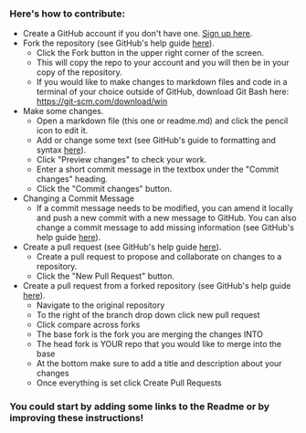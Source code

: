 ### Here's how to contribute:
* Create a GitHub account if you don't have one. <a href="https://github.com/signup">Sign up here</a>.
* Fork the repository (see GitHub's help guide <a href="https://help.github.com/articles/fork-a-repo/">here</a>).
  * Click the Fork button in the upper right corner of the screen.
  * This will copy the repo to your account and you will then be in your copy of the repository.
  * If you would like to make changes to markdown files and code in a terminal of your choice outside of GitHub, download Git Bash here: https://git-scm.com/download/win
* Make some changes.
  * Open a markdown file (this one or readme.md) and click the pencil icon to edit it.
  * Add or change some text (see GitHub's guide to formatting and syntax <a href="https://docs.github.com/en/get-started/writing-on-github/getting-started-with-writing-and-formatting-on-github/basic-writing-and-formatting-syntax">here</a>).
  * Click "Preview changes" to check your work.
  * Enter a short commit message in the textbox under the "Commit changes" heading.
  * Click the "Commit changes" button.
* Changing a Commit Message
  * If a commit message needs to be modified, you can amend it locally and push a new commit with a new message to GitHub. You can also     change a commit message to add missing information (see GitHub's help guide <a href="https://docs.github.com/en/pull-requests/committing-changes-to-your-project/creating-and-editing-commits/changing-a-commit-message">here</a>).
* Create a pull request (see GitHub's help guide <a href="https://help.github.com/articles/using-pull-requests/">here</a>).
  * Create a pull request to propose and collaborate on changes to a repository.
  * Click the "New Pull Request" button.
* Create a pull request from a forked repository (see GitHub's help guide <a href="https://help.github.com/en/articles/creating-a-pull-request-from-a-fork">here</a>).
  * Navigate to the original repository
  * To the right of the branch drop down click new pull request
  * Click compare across forks
  * The base fork is the fork you are merging the changes INTO
  * The head fork is YOUR repo that you would like to merge into the base
  * At the bottom make sure to add a title and description about your changes
  * Once everything is set click Create Pull Requests

### You could start by adding some links to the Readme or by improving these instructions!
